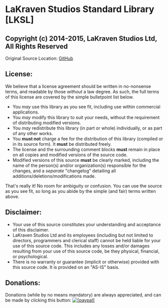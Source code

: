 <!--- This document is written in a "Markdown" language, and is best viewed on https://github.com/LaKraven/LKSL. -->
# LaKraven Studios Standard Library [LKSL]
## Copyright (c) 2014-2015, LaKraven Studios Ltd, All Rights Reserved

Original Source Location: [GitHub](https://github.com/LaKraven/LKSL)

## License:
We believe that a license agreement should be written in no-nonsense terms, and readable by those *without* a law degree. As such, the full terms of this license are covered by the simple bulletpoint list below.

  - You *may* use this library as you see fit, including use within commercial applications.
  - You *may* modify this library to suit your needs, without the requirement of distributing modified versions.
  - You *may* redistribute this library (in part or whole) individually, or as part of any other works.
  - You **must not** charge a fee for the distribution of this library (compiled or in its source form). It **must** be distributed freely.
  - The license and the surrounding comment blocks **must** remain in place on all copies and modified versions of the source code.
  - Modified versions of this source **must** be clearly marked, including the name of the person(s) and/or organization(s) responsible for the changes, and a *separate* "changelog" detailing all additions/deletions/modifications made.

That's really it! No room for ambiguity or confusion. You can use the source as you see fit, so long as you abide by the simple (and fair) terms written above.

## Disclaimer:
  - Your use of this source constitutes your understanding and acceptance of this disclaimer.
  - LaKraven Studios Ltd and its employees (including but not limited to directors, programmers and clerical staff) cannot be held liable for your use of this source code. This includes any losses and/or damages resulting from your use of this source code, be they physical, financial, or psychological.
  - There is no warranty or guarantee (implicit or otherwise) provided with this source code. It is provided on an "AS-IS" basis.

## Donations:
Donations (while by no means mandatory) are always appreciated, and can be made by clicking this button: <a href="https://www.paypal.com/cgi-bin/webscr?cmd=_s-xclick&hosted_button_id=84FXYZX27EUJL"><img src="https://www.paypalobjects.com/en_US/GB/i/btn/btn_donateCC_LG.gif" alt="[paypal]" /></a>
<!--- If you're reading in a plain-text editor, please copy and paste the Hyperlink into your Browser -->